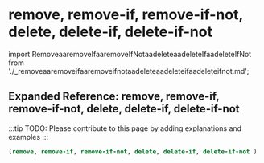 # remove, remove-if, remove-if-not, delete, delete-if, delete-if-not

import RemoveaaremoveIfaaremoveIfNotaadeleteaadeleteIfaadeleteIfNot from './_removeaaremoveifaaremoveifnotaadeleteaadeleteifaadeleteifnot.md';

<RemoveaaremoveIfaaremoveIfNotaadeleteaadeleteIfaadeleteIfNot />

## Expanded Reference: remove, remove-if, remove-if-not, delete, delete-if, delete-if-not

:::tip
TODO: Please contribute to this page by adding explanations and examples
:::

```lisp
(remove, remove-if, remove-if-not, delete, delete-if, delete-if-not )
```
